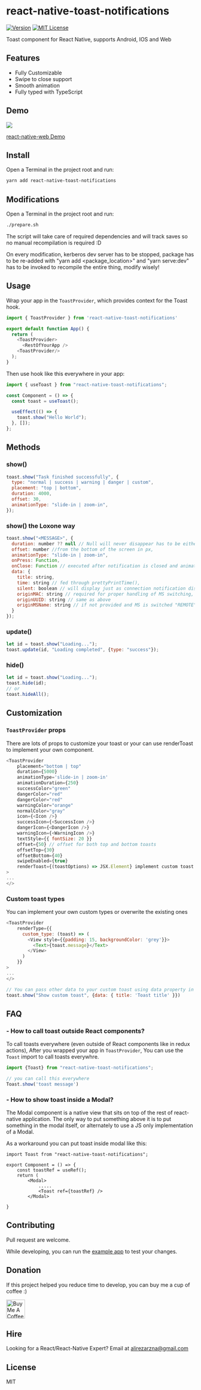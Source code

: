 # react-native-toast-notifications

[![Version][version-badge]][package]
[![MIT License][license-badge]][license]

Toast component for React Native, supports Android, IOS and Web

## Features

- Fully Customizable
- Swipe to close support
- Smooth animation
- Fully typed with TypeScript

## Demo

![](https://user-images.githubusercontent.com/61647712/124135853-72742d80-da99-11eb-95f8-893281862e96.gif)

[react-native-web Demo](https://arnnis.github.io/react-native-toast-notifications/)

## Install

Open a Terminal in the project root and run:

```sh
yarn add react-native-toast-notifications
```

## Modifications

Open a Terminal in the project root and run:

```sh
./prepare.sh
```
The script will take care of required dependencies and will track saves so no manual recompilation is required :D

On every modification, kerberos dev server has to be stopped, package has to be re-added with "yarn add <package_location>" and "yarn serve:dev" has to be invoked to recompile the entire thing, modify wisely!

## Usage

Wrap your app in the `ToastProvider`, which provides context for the Toast hook.

```js
import { ToastProvider } from 'react-native-toast-notifications'

export default function App() {
  return (
    <ToastProvider>
      <RestOfYourApp />
    <ToastProvider/>
  );
}
```

Then use hook like this everywhere in your app:

```js
import { useToast } from "react-native-toast-notifications";

const Component = () => {
  const toast = useToast();

  useEffect(() => {
    toast.show("Hello World");
  }, []);
};
```

## Methods

### show()

```js
toast.show("Task finished successfully", {
  type: "normal | success | warning | danger | custom",
  placement: "top | bottom",
  duration: 4000,
  offset: 30,
  animationType: "slide-in | zoom-in",
});
```

### show() the Loxone way

```js
toast.show("<MESSAGE>", {
  duration: number ?? null // Null will never disappear has to be either swiped/tapped or closed with the button,
  offset: number //from the bottom of the screen in px,
  animationType: "slide-in | zoom-in",
  onPress: Function,
  onClose: Function // executed after notification is closed and animation has ended,
  data: {
    title: string,
    time: string // fed through prettyPrintTime(),
    silent: boolean // will display just as connection notification disregarding other props,
    originMAC: string // required for proper handling of MS switching,
    originUUID: string // same as above
    originMSName: string // if not provided and MS is switched "REMOTE" will be printed instead    
  }
});
```

### update()

```js
let id = toast.show("Loading...");
toast.update(id, "Loading completed", {type: "success"});
```

### hide()

```js
let id = toast.show("Loading...");
toast.hide(id);
// or
toast.hideAll();
```

## Customization

### `ToastProvider` props

There are lots of props to customize your toast or your can use renderToast to implement your own component.

```js
<ToastProvider
    placement="bottom | top"
    duration={5000}
    animationType='slide-in | zoom-in'
    animationDuration={250}
    successColor="green"
    dangerColor="red"
    dangerColor="red"
    warningColor="orange"
    normalColor="gray"
    icon={<Icon />}
    successIcon={<SuccessIcon />}
    dangerIcon={<DangerIcon />}
    warningIcon={<WarningIcon />}
    textStyle={{ fontSize: 20 }}
    offset={50} // offset for both top and bottom toasts
    offsetTop={30}
    offsetBottom={40}
    swipeEnabled={true}
    renderToast={(toastOptions) => JSX.Element} implement custom toast component.
>
...
</>
```

### Custom toast types

You can implement your own custom types or overwrite the existing ones

```js
<ToastProvider
    renderType={{
      custom_type: (toast) => (
        <View style={{padding: 15, backgroundColor: 'grey'}}>
          <Text>{toast.message}</Text>
        </View>
      )
    }}
>
...
</>

// You can pass other data to your custom toast using data property in show method.
toast.show("Show custom toast", {data: { title: 'Toast title' }})
```

## FAQ

### - How to call toast outside React components?

To call toasts everywhere (even outside of React components like in redux actions), After you wrapped your app in `ToastProvider`, You can use the `Toast` import to call toasts everywhre.

```js
import {Toast} from "react-native-toast-notifications";

// you can call this everywhere
Toast.show('toast message')
```


### - How to show toast inside a Modal?

The Modal component is a native view that sits on top of the rest of react-native application. The only way to put something above it is to put something in the modal itself, or alternately to use a JS only implementation of a Modal.

As a workaround you can put toast inside modal like this:

```
import Toast from "react-native-toast-notifications";

export Component = () => {
    const toastRef = useRef();
    return (
        <Modal>
            .....
            <Toast ref={toastRef} />
        </Modal>

}
```

## Contributing

Pull request are welcome.

While developing, you can run the [example app](/example) to test your changes.

## Donation

If this project helped you reduce time to develop, you can buy me a cup of coffee :)

<a href="https://www.buymeacoffee.com/arnnis" target="_blank"><img src="https://cdn.buymeacoffee.com/buttons/default-red.png" alt="Buy Me A Coffee" height="50" ></a>

## Hire

Looking for a React/React-Native Expert? Email at alirezarzna@gmail.com

## License

MIT

[version-badge]: https://img.shields.io/npm/v/react-native-toast-notifications.svg?style=flat-square
[package]: https://www.npmjs.com/package/react-native-toast-notifications
[license-badge]: https://img.shields.io/static/v1?label=License&message=MIT&color=success&style=flat-square
[license]: https://github.com/arnnis/react-native-toast-notifications/blob/master/LICENSE
